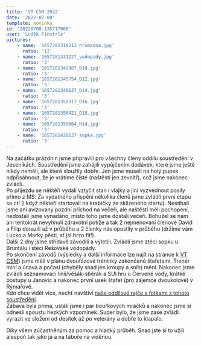 ```yaml
---
title: 'VT CSM 2022'
date: '2022-07-08'
template: novinka
id: '20220708-135717000'
user: 'Luděk Finstrle'
pictures:
    - name: '1657281319213_hromadna.jpg'
      ratio: '12'
    - name: '1657281331227_vodopady.jpg'
      ratio: '3'
    - name: '1657281342887_D10.jpg'
      ratio: '3'
    - name: '1657281345754_D12.jpg'
      ratio: '3'
    - name: '1657281348637_D14.jpg'
      ratio: '3'
    - name: '1657281352317_D16.jpg'
      ratio: '3'
    - name: '1657281356421_D18.jpg'
      ratio: '3'
    - name: '1657281359064_H14.jpg'
      ratio: '3'
    - name: '1657281420637_sopka.jpg'
      ratio: '3'
---
```

Na začátku prázdnin jsme připravili pro všechny členy oddílu soustředění v Jeseníkách. Soustředění jsme zahájili vypůjčením dodávek, které jsme ještě nikdy neměli, ale které sloužily dobře. Jen jsme museli na holý pupek odpřísáhnout, že je vrátíme čisté (naštěstí jen zevnitř), což jsme nakonec zvládli.  
Po příjezdu se něktěří vydali vztyčit stan i vlajky a jiní vyzvednout posily přímo z MS. Za vydatného přispění několika členů jsme zvládli první etapu se ctí (i když někteří startovali na krabičky ze sklizeného startu). Nestíhali jsme ani avizovaný pozdní příchod na večeři, ale naštěstí měli pochopení, nedostali jsme vynadáno, místo toho jsme dostali večeři. Bohužel se nám ani tentokrát nevyhnuli zdravotní potíže a tak 2 nejmenovaní členové David a Filip dorazili až v průběhu a 2 členky nás opustily v průběhu (držíme vám Lucko a Marky pěsti, ať jsi brzo fit!).  
Další 2 dny jsme střídavě závodili a výletili. Zvládli jsme ztéci sopku u Bruntálu i stéci Rešovské vodopády.  
Po skončení závodů (výsledky a další informace lze najít na stránce k [VT CSM](https://zabiny.club/data/events/2022/2022-race_1711)) jsme měli v plánu dvoufázové tréninky zakončené štafetami. Trenér míní a únava a počasí (chyběly snad jen kroupy a sníh) mění. Nakonec jsme zvládli seznamovaci linii/věšák-sběrák a SUI hru u Červené vody, krátké postupy u Janovic a nakonec první usek štafet (pro zájemce dvoukolové) v Rýmařově.  
Kdo chce vidět více, nechť navštíví [naše oddílové rajče s fotkami z tohoto soustředění](https://skzabovresky.rajce.idnes.cz/VT_CSM_2022/).  
Zábava byla prima, ustáli jsme i pár bouřkových mráčků a nakonec jsme si odnesli spoustu hezkých vzpomínek. Super bylo, že jsme zase zvládli vyrazit ve složení od desítek až po veterány a dobře to klapalo.

Díky všem zúčastněným za pomoc a hladký průběh. Snad jste si to užili alespoň tak jako já a na táboře na viděnou.
